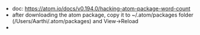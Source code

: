 - doc: https://atom.io/docs/v0.194.0/hacking-atom-package-word-count
- after downloading the atom package, copy it to ~/.atom/packages folder (/Users/Aarthi/.atom/packages) and View->Reload
- 
